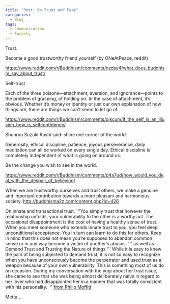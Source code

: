 ```yaml
---
title: "Post: On Trust and Fear"
categories:
  - Blog
tags:
  - Communication
  - Society 
---
```

Trust. 

Become a good trustworthy friend yourself (by ONeAtPeace, reddit) 

https://www.reddit.com/r/Buddhism/comments/nzdsy4/what_does_buddhism_say_about_trust/


Self-trust 

Each of the three poisons—attachment, aversion, and ignorance—points to the problem of grasping, of holding on. In the case of attachment, it’s obvious. Whether it’s money or identity or just our own explanation of how things are, there are things we can’t seem to let go of.

https://www.reddit.com/r/Buddhism/comments/qjkcum/if_the_self_is_an_illusion_how_is_selfconfidence/



Shunryu Suzuki Roshi said: shine one corner of the world.


Generosity, ethical discipline, patience, joyous perseverance, daily meditation can all be worked on every single day. Ethical discipline is completely independent of what is going on around us.

Be the change you wish to see in the world. 

https://www.reddit.com/r/Buddhism/comments/p4a7ud/how_would_you_deal_with_the_despair_of_believing/ 


When we are trustworthy ourselves and trust others, we make a genuine and important contribution towards a more pleasant and harmonious society. 
http://buddhisma2z.com/content.php?id=426


On innate and transactional trust. 
'''You simply trust that however the relationship unfolds, your vulnerability to the other is a worthy act. The occasional disappointment is the cost of having a healthy sense of trust. When you meet someone who extends innate trust to you, you feel deep unconditional acceptance. You in turn can learn to do this for others. Keep in mind that this does not mean you’re supposed to abandon common sense or in any way become a victim of another’s abuses.
'''
as well as Demand Trust and Trusting the Nature of things 
'''
While it is easy to know the pain of being subjected to demand trust, it is not so easy to recognize when you have unconsciously become the perpetrator and used trust as a weapon because of your own vulnerability. This is something most of us do on occasion. During my conversation with the yogi about her trust issue, she came to see that she was being almost deliberately naive in regard to her lover who had disappointed her in a manner that was totally consistent with his personality.
''' 
[from Philip Moffitt](https://dharmawisdom.org/trust-issues/)



Metta... 